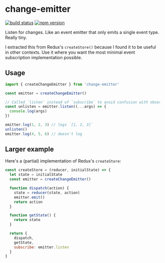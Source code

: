change-emitter
==============

[![build status](https://img.shields.io/travis/acdlite/change-emitter/master.svg?style=flat-square)](https://travis-ci.org/acdlite/change-emitter)
[![npm version](https://img.shields.io/npm/v/change-emitter.svg?style=flat-square)](https://www.npmjs.com/package/change-emitter)

Listen for changes. Like an event emitter that only emits a single event type. Really tiny.

I extracted this from Redux's `createStore()` because I found it to be useful in other contexts. Use it where you want the most minimal event subscription implementation possible.

## Usage

```js
import { createChangeEmitter } from 'change-emitter'

const emitter = createChangeEmitter()

// Called `listen` instead of `subscribe` to avoid confusion with observable spec
const unlisten = emitter.listen((...args) => {
  console.log(args)
})

emitter.log(1, 2, 3) // logs `[1, 2, 3]`
unlisten()
emitter.log(4, 5, 6) // doesn't log
```

## Larger example

Here's a (partial) implementation of Redux's `createStore`:

```js
const createStore = (reducer, initialState) => {
  let state = initialState
  const emitter = createChangeEmitter()

  function dispatch(action) {
    state = reducer(state, action)
    emitter.emit()
    return action
  }

  function getState() {
    return state
  }

  return {
    dispatch,
    getState,
    subscribe: emitter.listen
  }
}
```
